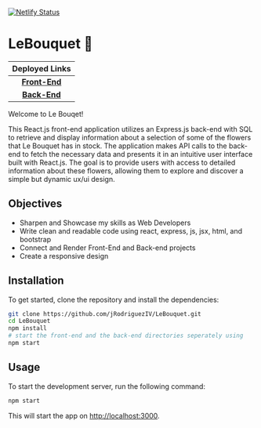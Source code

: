 [![Netlify Status](https://api.netlify.com/api/v1/badges/f4a816e5-e549-4b90-82f9-1d01cbeaeff1/deploy-status)](https://app.netlify.com/sites/lebouquet/deploys)

# LeBouquet 🌸


| Deployed Links |
| :--------------:
| [**Front-End**](https://lebouquet.netlify.app/)|
| [**Back-End**](https://lebouquet.onrender.com/)|

Welcome to Le Bouqet!  

This React.js front-end application utilizes an Express.js back-end with SQL to retrieve and display information 
about a selection of some of the flowers that Le Bouquet has in stock. The application makes API calls to the back-end to 
fetch the necessary data and presents it in an intuitive user interface built with React.js. The goal is to provide
users with access to detailed information about these flowers, allowing them to explore and discover a simple but dynamic ux/ui design.


## Objectives

- Sharpen and Showcase my skills as Web Developers
- Write clean and readable code using react, express, js, jsx, html, and bootstrap
- Connect and Render Front-End and Back-end projects
- Create a responsive design

## Installation

To get started, clone the repository and install the dependencies:

```bash
git clone https://github.com/jRodriguezIV/LeBouquet.git
cd LeBouquet
npm install
# start the front-end and the back-end directories seperately using
npm start 
```
## Usage

To start the development server, run the following command:

```bash
npm start
```
This will start the app on [http://localhost:3000](http://localhost:3000).
